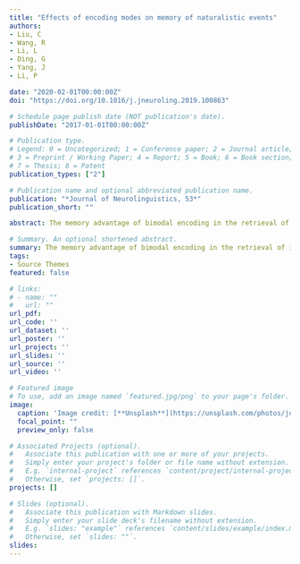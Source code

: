 ```yaml
---
title: "Effects of encoding modes on memory of naturalistic events"
authors:
- Liu, C
- Wang, R
- Li, L
- Ding, G
- Yang, J
- Li, P

date: "2020-02-01T00:00:00Z"
doi: "https://doi.org/10.1016/j.jneuroling.2019.100863"

# Schedule page publish date (NOT publication's date).
publishDate: "2017-01-01T00:00:00Z"

# Publication type.
# Legend: 0 = Uncategorized; 1 = Conference paper; 2 = Journal article;
# 3 = Preprint / Working Paper; 4 = Report; 5 = Book; 6 = Book section;
# 7 = Thesis; 8 = Patent
publication_types: ["2"]

# Publication name and optional abbreviated publication name.
publication: "*Journal of Neurolinguistics, 53*"
publication_short: ""

abstract: The memory advantage of bimodal encoding in the retrieval of isolated stimulus have been extensively studied, but researchers have not investigated this advantage for naturalistic events. This study reports both behavioral and functional magnetic resonance imaging (fMRI) data on whether memory advantage of bimodal encoding exists for retrieval of naturalistic events. In Experiment 1, participants took memory tests after learning naturalistic events via three different encoding modes (1) text reading, (2) story listening, and (3) video watching. The results showed that, at immediate recall, participants made few errors in the text reading and video watching conditions than the story listening condition; at delayed recall, these differences disappeared. In Experiment 2, participants similarly read texts, listened to stories, watched videos, and underwent fMRI scanning during a recall task. Our fMRI data showed stronger activation in the right angular gyrus for retrieving bimodal naturalistic events (i.e., video watching) than unimodal ones (i.e., text reading and story listening). These results suggest a memory advantage of the bimodal encoding for retrieving complex episodic memories, given the rich, multisensory events across encoding modes over time.

# Summary. An optional shortened abstract.
summary: The memory advantage of bimodal encoding in the retrieval of isolated stimulus have been extensively studied, but researchers have not investigated...
tags:
- Source Themes
featured: false

# links:
# - name: ""
#   url: ""
url_pdf: 
url_code: ''
url_dataset: ''
url_poster: ''
url_project: ''
url_slides: ''
url_source: ''
url_video: ''

# Featured image
# To use, add an image named `featured.jpg/png` to your page's folder. 
image:
  caption: 'Image credit: [**Unsplash**](https://unsplash.com/photos/jdD8gXaTZsc)'
  focal_point: ""
  preview_only: false

# Associated Projects (optional).
#   Associate this publication with one or more of your projects.
#   Simply enter your project's folder or file name without extension.
#   E.g. `internal-project` references `content/project/internal-project/index.md`.
#   Otherwise, set `projects: []`.
projects: []

# Slides (optional).
#   Associate this publication with Markdown slides.
#   Simply enter your slide deck's filename without extension.
#   E.g. `slides: "example"` references `content/slides/example/index.md`.
#   Otherwise, set `slides: ""`.
slides:
---
```



